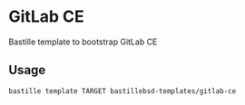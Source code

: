 # GitLab CE
Bastille template to bootstrap GitLab CE

## Usage
```shell
bastille template TARGET bastillebsd-templates/gitlab-ce
```
